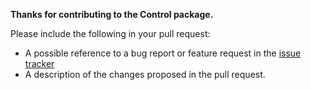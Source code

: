 **Thanks for contributing to the Control package.**

Please include the following in your pull request: 

- A possible reference to a bug report or feature request in the [issue tracker](https://github.com/gnu-octave/pkg-control/issues)
- A description of the changes proposed in the pull request.


